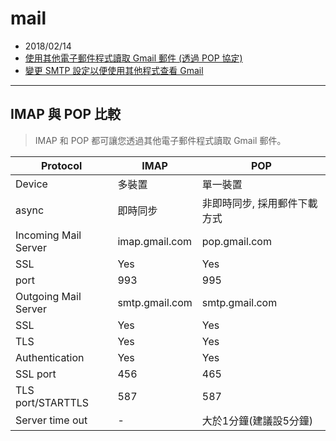 # mail
- 2018/02/14
- [使用其他電子郵件程式讀取 Gmail 郵件 (透過 POP 協定)](https://support.google.com/mail/answer/7104828)
- [變更 SMTP 設定以便使用其他程式查看 Gmail](https://support.google.com/mail/answer/7126229?hl=zh-Hant)

---





## IMAP 與 POP 比較
> IMAP 和 POP 都可讓您透過其他電子郵件程式讀取 Gmail 郵件。

Protocol | IMAP | POP
--- | --- | ---
Device               | 多裝置         | 單一裝置
async                | 即時同步       | 非即時同步, 採用郵件下載方式
Incoming Mail Server | imap.gmail.com | pop.gmail.com
 SSL                 | Yes            | Yes
 port                | 993            | 995
Outgoing Mail Server | smtp.gmail.com | smtp.gmail.com
 SSL                 | Yes            | Yes
 TLS                 | Yes            | Yes
 Authentication      | Yes            | Yes
 SSL port            | 456            | 465
 TLS port/STARTTLS   | 587            | 587
 Server time out     | -              | 大於1分鐘(建議設5分鐘)
